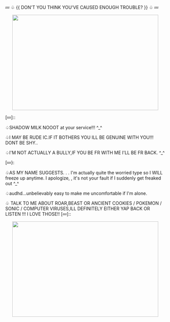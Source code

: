 💤 ♧ {{ DON'T YOU THINK YOU'VE CAUSED ENOUGH TROUBLE? }} ♧ 💤


<p align="center">
  <img width="460" height="300" src="https://github.com/user-attachments/assets/554570f6-ea43-4df3-899f-7a9543925874">
</p>
[💤]::

♤SHADOW MILK NOOOT at your service!!! ^_^


♧I MAY BE RUDE IC.IF IT BOTHERS YOU ILL BE GENUINE WITH YOU!!! DONT BE SHY..


♤I'M NOT ACTUALLY A BULLY,IF YOU BE FR WITH ME I'LL BE FR BACK. ^_^

[💤}:

♧AS MY NAME SUGGESTS. . . I'm actually quite the worried type so I WILL freeze up anytime. I apologize, , it's not your fault if I suddenly get freaked out ^_^


♤audhd...unbelievably easy to make me uncomfortable if I'm alone.

♧
TALK TO ME ABOUT ROAR,BEAST OR ANCIENT COOKIES / POKEMON / SONIC / COMPUTER VIRUSES,ILL DEFINITELY EITHER YAP BACK OR LISTEN !!! I LOVE THOSE!!
[💤]::
<p align="center">
  <img width="460" height="300" src="https://github.com/user-attachments/assets/6feec68f-4470-400b-bb36-7aad3138cb3b">
</p>  
